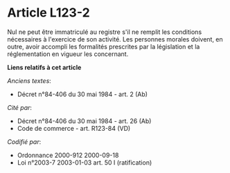 # Article L123-2

Nul ne peut être immatriculé au registre s'il ne remplit les conditions nécessaires à l'exercice de son activité. Les
personnes morales doivent, en outre, avoir accompli les formalités prescrites par la législation et la réglementation en
vigueur les concernant.

**Liens relatifs à cet article**

_Anciens textes_:

  - Décret n°84-406 du 30 mai 1984 - art. 2 (Ab)

_Cité par_:

  - Décret n°84-406 du 30 mai 1984 - art. 26 (Ab)
  - Code de commerce - art. R123-84 (VD)

_Codifié par_:

  - Ordonnance 2000-912 2000-09-18
  - Loi n°2003-7 2003-01-03 art. 50 I (ratification)
